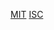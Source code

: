 [MIT](https://choosealicense.com/licenses/mit/)
[ISC](https://opensource.org/license/isc-license-txt/)
